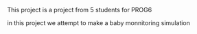 This project is a project from 5 students for PROG6 

in this project we attempt to make a baby monnitoring simulation
